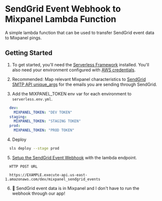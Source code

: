 # SendGrid Event Webhook to Mixpanel Lambda Function

A simple lambda function that can be used to transfer SendGrid event data to Mixpanel pings.

## Getting Started

1. To get started, you'll need the [Serverless Framework](https://serverless.com/framework/docs/providers/aws/guide/quick-start/) installed. You'll also need your environment configured with [AWS credentials](https://serverless.com/framework/docs/providers/aws/guide/credentials/).

2. Recommended: Map relevant Mixpanel characteristics to [SendGrid SMTP API unique_args](https://sendgrid.com/docs/API_Reference/SMTP_API/unique_arguments.html) for the emails you are sending through SendGrid.

3. Add the MIXPANEL_TOKEN env var for each environment to `serverless.env.yml`.

``` yml
  dev:
    MIXPANEL_TOKEN: "DEV TOKEN"
  staging:
    MIXPANEL_TOKEN: "STAGING TOKEN"
  prod:
    MIXPANEL_TOKEN: "PROD TOKEN"
```

4. Deploy

``` sh
  sls deploy --stage prod
```

5. [Setup the SendGrid Event Webhook](https://sendgrid.com/docs/API_Reference/Webhooks/event.html) with the lambda endpoint.

```
  HTTP POST URL

  https://EXAMPLE.execute-api.us-east-1.amazonaws.com/dev/mixpanel_sendgrid_events
```

6. 🎉 SendGrid event data is in Mixpanel and I don't have to run the webhook through our app!
